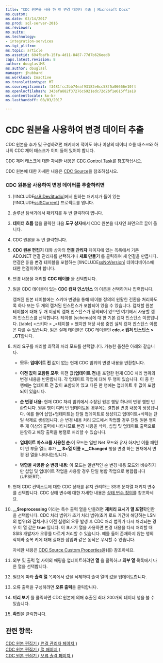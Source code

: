 ```yaml
---
title: "CDC 원본을 사용 하 여 변경 데이터 추출 | Microsoft Docs"
ms.custom: 
ms.date: 03/14/2017
ms.prod: sql-server-2016
ms.reviewer: 
ms.suite: 
ms.technology:
- integration-services
ms.tgt_pltfrm: 
ms.topic: article
ms.assetid: 604fbafb-15fa-4d11-8487-77d7b626eed8
caps.latest.revision: 8
author: douglaslMS
ms.author: douglasl
manager: jhubbard
ms.workload: Inactive
ms.translationtype: MT
ms.sourcegitcommit: f3481fcc2bb74eaf93182e6cc58f5a06666e10f4
ms.openlocfilehash: 343efa882f37276c6921edc72d2bf1e615ff1a18
ms.contentlocale: ko-kr
ms.lasthandoff: 08/03/2017

---
```

# <a name="extract-change-data-using-the-cdc-source"></a>CDC 원본을 사용하여 변경 데이터 추출
  CDC 원본을 추가 및 구성하려면 패키지에 적어도 하나 이상의 데이터 흐름 태스크와 하나의 CDC 제어 태스크가 이미 들어 있어야 합니다.  
  
 CDC 제어 태스크에 대한 자세한 내용은 [CDC Control Task](../../integration-services/control-flow/cdc-control-task.md)를 참조하십시오.  
  
 CDC 원본에 대한 자세한 내용은 [CDC Source](../../integration-services/data-flow/cdc-source.md)을 참조하십시오.  
  
### <a name="to-extract-change-data-using-a-cdc-source"></a>CDC 원본을 사용하여 변경 데이터를 추출하려면  
  
1.  [!INCLUDE[ssBIDevStudio](../../includes/ssbidevstudio-md.md)]에서 원하는 패키지가 들어 있는 [!INCLUDE[ssISCurrent](../../includes/ssiscurrent-md.md)] 프로젝트를 엽니다.  
  
2.  솔루션 탐색기에서 패키지를 두 번 클릭하여 엽니다.  
  
3.  **데이터 흐름** 탭을 클릭한 다음 **도구 상자**에서 CDC 원본을 디자인 화면으로 끌어 옵니다.  
  
4.  CDC 원본을 두 번 클릭합니다.  
  
5.  **CDC 원본 편집기** 대화 상자의 **연결 관리자** 페이지에 있는 목록에서 기존 ADO.NET 연결 관리자를 선택하거나 **새로 만들기** 를 클릭하여 새 연결을 만듭니다. 연결은 읽을 변경 테이블을 포함하는 [!INCLUDE[ssNoVersion](../../includes/ssnoversion-md.md)] 데이터베이스에 대한 연결이어야 합니다.  
  
6.  변경 내용을 처리할 **CDC 테이블** 을 선택합니다.  
  
7.  읽을 CDC 테이블이 있는 **CDC 캡처 인스턴스** 의 이름을 선택하거나 입력합니다.  
  
     캡처된 원본 테이블에는 스키마 변경을 통해 테이블 정의의 원활한 전환을 처리하도록 하나 또는 두 개의 캡처된 인스턴스가 포함되어 있을 수 있습니다. 캡처할 원본 테이블에 대해 두 개 이상의 캡처 인스턴스가 정의되어 있으면 여기에서 사용할 캡처 인스턴스를 선택합니다. 테이블 [schema]에 대 한 기본 캡처 인스턴스 이름입니다. [table] \<스키마 > _\<테이블 > 했지만 해당 사용 중인 실제 캡처 인스턴스 이름은 다를 수 있습니다. 읽은 실제 테이블은 CDC 테이블인 **cdc.\< 캡처 인스턴스 > _CT**합니다.  
  
8.  처리 요구를 처리할 최적의 처리 모드를 선택합니다. 가능한 옵션은 아래와 같습니다.  
  
    -   **모두**: **업데이트 전** 값이 없는 현재 CDC 범위의 변경 내용을 반환합니다.  
  
    -   **이전 값이 포함된 모두**: 이전 값(**업데이트 전**)을 포함한 현재 CDC 처리 범위의 변경 내용을 반환합니다. 각 업데이트 작업에 대해 두 행이 있습니다. 이 중 한 행에는 업데이트 전 값이 포함되어 있고 다른 한 행에는 업데이트 후 값이 포함되어 있습니다.  
  
    -   **순 변경 내용**: 현재 CDC 처리 범위에서 수정된 원본 행당 하나의 변경 행만 반환합니다. 원본 행이 여러 번 업데이트된 경우에는 결합된 변경 내용이 생성됩니다. 예를 들어 삽입+업데이트는 단일 업데이트로 생성되고 업데이트+삭제는 단일 삭제로 생성됩니다. 순 변경 내용 처리 모드에서 작업할 경우 단일 원본 행이 두 개 이상의 출력에 나타나므로 변경 내용을 삭제, 삽입 및 업데이트 출력으로 분할하고 해당 출력을 병렬로 처리할 수 있습니다.  
  
    -   **업데이트 마스크를 사용한 순**:이 모드는 일반 Net 모드와 유사 하지만 이름 패턴이 인 부울 열도 추가 **__ $\<열 이름 >\__Changed** 행을 변경 하는 현재에서 변경 된 열을 나타내는입니다.  
  
    -   **병합을 사용한 순 변경 내용**: 이 모드는 일반적인 순 변경 내용 모드와 비슷하지만 삽입 및 업데이트 작업을 사용할 경우 단일 병합 작업으로 병합됩니다(UPSERT).  
  
9. 현재 CDC 컨텍스트에 대한 CDC 상태를 유지 관리하는 SSIS 문자열 패키지 변수를 선택합니다. CDC 상태 변수에 대한 자세한 내용은 [상태 변수 정의](../../integration-services/data-flow/define-a-state-variable.md)를 참조하세요.  
  
10. **__$reprocessing** 이라는 특수 출력 열을 만들려면 **재처리 표시기 열 포함**확인란을 선택합니다. CDC 처리 범위가 초기 처리 범위(초기 로드 기간에 해당하는 LSN의 범위)와 겹치거나 이전 실행의 오류 발생 후 CDC 처리 범위가 다시 처리되는 경우 이 열 값은 **true** 입니다. 이 표시기 열을 사용하면 변경 내용을 다시 처리할 때 SSIS 개발자가 오류를 다르게 처리할 수 있습니다. 예를 들어 존재하지 않는 행의 삭제와 중복 키에 대해 실패한 삽입과 같은 동작은 무시할 수 있습니다.  
  
     자세한 내용은 [CDC Source Custom Properties](../../integration-services/data-flow/cdc-source-custom-properties.md)을(를) 참조하세요.  
  
11. 외부 및 출력 열 사이의 매핑을 업데이트하려면 **열** 을 클릭하고 **외부 열** 목록에서 다른 열을 선택합니다.  
  
12. 필요에 따라 **출력 열** 목록에서 값을 삭제하여 출력 열의 값을 업데이트합니다.  
  
13. 오류 출력을 구성하려면 **오류 출력**을 클릭합니다.  
  
14. **미리 보기** 를 클릭하면 CDC 원본에 의해 추출된 최대 200개의 데이터 행을 볼 수 있습니다.  
  
15. **확인**을 클릭합니다.  
  
## <a name="see-also"></a>관련 항목:  
 [CDC 원본 편집기 &#40; 연결 관리자 페이지 &#41;](../../integration-services/data-flow/cdc-source-editor-connection-manager-page.md)   
 [CDC 원본 편집기 &#40; 열 페이지 &#41;](../../integration-services/data-flow/cdc-source-editor-columns-page.md)   
 [CDC 원본 편집기 &#40; 오류 출력 페이지 &#41;](../../integration-services/data-flow/cdc-source-editor-error-output-page.md)  
  
  

